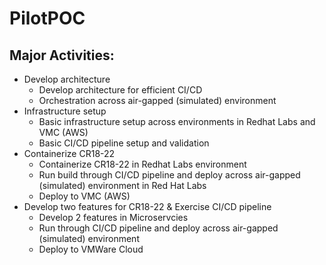 # PilotPOC
## Major Activities:
* Develop architecture 
  * Develop architecture for efficient CI/CD 
  * Orchestration across air-gapped (simulated) environment
* Infrastructure setup 
  * Basic infrastructure setup across environments in Redhat Labs and VMC (AWS) 
  * Basic CI/CD pipeline setup and validation
* Containerize CR18-22 
  * Containerize CR18-22 in Redhat Labs environment 
  * Run build through CI/CD pipeline and deploy across air-gapped (simulated) environment in Red Hat Labs 
  * Deploy to VMC (AWS) 
* Develop two features for CR18-22 & Exercise CI/CD pipeline
  * Develop 2 features in Microservcies
  * Run through CI/CD pipeline and deploy across air-gapped (simulated) environment 
  * Deploy to VMWare Cloud
